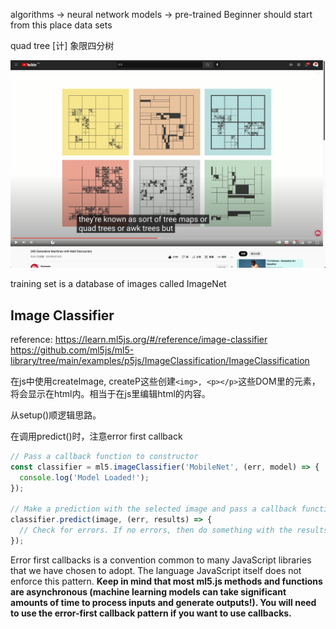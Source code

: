 algorithms -> neural network
models -> pre-trained   Beginner should start from this place
data sets

quad tree [计] 象限四分树

![image](https://github.com/KaixiangYang6/Machine-Learning-JS/blob/master/IMG/Snipaste_2022-04-24_00-36-40.png)

training set is a database of images called ImageNet

## Image Classifier

reference: https://learn.ml5js.org/#/reference/image-classifier
           https://github.com/ml5js/ml5-library/tree/main/examples/p5js/ImageClassification/ImageClassification

在js中使用createImage, createP这些创建`<img>, <p></p>`这些DOM里的元素，将会显示在html内。相当于在js里编辑html的内容。

从setup()顺逻辑思路。

在调用predict()时，注意error first callback

```js
// Pass a callback function to constructor
const classifier = ml5.imageClassifier('MobileNet', (err, model) => {
  console.log('Model Loaded!');
});

// Make a prediction with the selected image and pass a callback function with two arguments
classifier.predict(image, (err, results) => {
  // Check for errors. If no errors, then do something with the results
});
```

Error first callbacks is a convention common to many JavaScript libraries that we have chosen to adopt. The language JavaScript itself does not enforce this pattern. **Keep in mind that most ml5.js methods and functions are asynchronous (machine learning models can take significant amounts of time to process inputs and generate outputs!). You will need to use the error-first callback pattern if you want to use callbacks.**